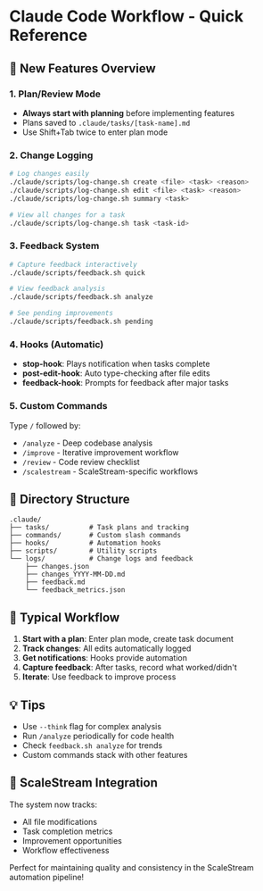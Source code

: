 # Claude Code Workflow - Quick Reference

## 🚀 New Features Overview

### 1. Plan/Review Mode
- **Always start with planning** before implementing features
- Plans saved to `.claude/tasks/[task-name].md`
- Use Shift+Tab twice to enter plan mode

### 2. Change Logging
```bash
# Log changes easily
./claude/scripts/log-change.sh create <file> <task> <reason>
./claude/scripts/log-change.sh edit <file> <task> <reason>
./claude/scripts/log-change.sh summary <task>

# View all changes for a task
./claude/scripts/log-change.sh task <task-id>
```

### 3. Feedback System
```bash
# Capture feedback interactively
./claude/scripts/feedback.sh quick

# View feedback analysis
./claude/scripts/feedback.sh analyze

# See pending improvements
./claude/scripts/feedback.sh pending
```

### 4. Hooks (Automatic)
- **stop-hook**: Plays notification when tasks complete
- **post-edit-hook**: Auto type-checking after file edits
- **feedback-hook**: Prompts for feedback after major tasks

### 5. Custom Commands
Type `/` followed by:
- `/analyze` - Deep codebase analysis
- `/improve` - Iterative improvement workflow
- `/review` - Code review checklist
- `/scalestream` - ScaleStream-specific workflows

## 📁 Directory Structure
```
.claude/
├── tasks/          # Task plans and tracking
├── commands/       # Custom slash commands
├── hooks/          # Automation hooks
├── scripts/        # Utility scripts
└── logs/           # Change logs and feedback
    ├── changes.json
    ├── changes_YYYY-MM-DD.md
    ├── feedback.md
    └── feedback_metrics.json
```

## 🔄 Typical Workflow

1. **Start with a plan**: Enter plan mode, create task document
2. **Track changes**: All edits automatically logged
3. **Get notifications**: Hooks provide automation
4. **Capture feedback**: After tasks, record what worked/didn't
5. **Iterate**: Use feedback to improve process

## 💡 Tips

- Use `--think` flag for complex analysis
- Run `/analyze` periodically for code health
- Check `feedback.sh analyze` for trends
- Custom commands stack with other features

## 🎯 ScaleStream Integration

The system now tracks:
- All file modifications
- Task completion metrics
- Improvement opportunities
- Workflow effectiveness

Perfect for maintaining quality and consistency in the ScaleStream automation pipeline!